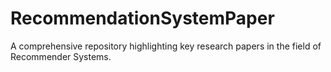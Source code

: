 # RecommendationSystemPaper
A comprehensive repository highlighting key research papers in the field of Recommender Systems.
